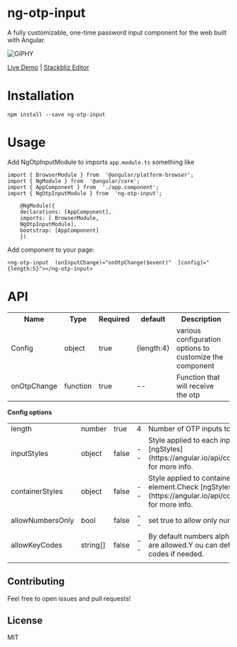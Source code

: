 # ng-otp-input

A fully customizable, one-time password input component for the web built with Angular.

![GIPHY](https://media.giphy.com/media/TdpKuX7H1KBvvR2Hpu/giphy.gif)

<a href="https://mkliwwqj.github.stackblitz.io" target="_blank">Live Demo</a> | <a href="https://stackblitz.com/github/code-farmz/ng-otp-input" target="_blank">Stackbliz Editor</a>
# Installation
```
npm install --save ng-otp-input
```
# Usage
Add NgOtpInputModule to imports `app.module.ts` something like

    import { BrowserModule } from  '@angular/platform-browser';
    import { NgModule } from  '@angular/core';
    import { AppComponent } from  './app.component';
    import { NgOtpInputModule } from  'ng-otp-input';
    
        @NgModule({
        declarations: [AppComponent],
        imports: [ BrowserModule,
        NgOtpInputModule],
        bootstrap: [AppComponent]
        })

Add component to your page:
  
  

    <ng-otp-input  (onInputChange)="onOtpChange($event)"  [config]="{length:5}"></ng-otp-input>

# API

<table>
<tr>
<th>Name</th>
<th>Type</th>
<th>Required</th>
<th>default</th>
<th>Description</th>
</tr>
<tr>
<td>Config</td>
<td>object</td>
<td>true</td>
<td>{length:4}</td>
<td>various configuration options to customize the component</td>
</tr>
<tr>
<td>onOtpChange</td>
<td>function</td>
<td>true</td>
<td>--</td>
<td>Function that will receive the otp</td>
</tr>
</table>

**Config options**
<table>
<tr>
<td>length</td>
<td>number</td>
<td>true</td>
<td>4</td>
<td>Number of OTP inputs to be rendered.</td>
</tr>
<tr>
<td>inputStyles</td>
<td>object</td>
<td>false</td>
<td>--</td>
<td>Style applied to each input.Check [ngStyles](https://angular.io/api/common/NgStyle) for more info.</td>
</tr>
<tr>
<td>containerStyles</td>
<td>object</td>
<td>false</td>
<td>--</td>
<td>Style applied to container element.Check [ngStyles](https://angular.io/api/common/NgStyle) for more info.</td>
</tr>
<tr>
<tr>
<td>allowNumbersOnly</td>
<td>bool</td>
<td>false</td>
<td>--</td>
<td>set true to allow only numbers as input</td>
</tr>
<td>allowKeyCodes</td>
<td>string[]</td>
<td>false</td>
<td>--</td>
<td>By default numbers alphabets and _ - are allowed.Y
ou can define other key codes if needed.</td>
</tr>

<tr><td colspan="5"></td></tr>
</table>

## Contributing

Feel free to open issues and pull requests!

## License

MIT




